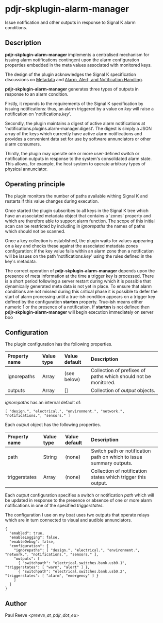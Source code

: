 # pdjr-skplugin-alarm-manager

Issue notification and other outputs in response to Signal K alarm
conditions.

## Description

__pdjr-skplugin-alarm-manager__ implements a centralised mechanism for
issuing alarm notifications contingent upon the alarm configuration
properties embedded in the meta values associated with monitored keys.

The design of the plugin acknowledges the Signal K specification
discussions on 
[Metadata](https://github.com/SignalK/specification/blob/master/gitbook-docs/data_model_metadata.md)
and
[Alarm, Alert, and Notification Handling](https://github.com/SignalK/specification/blob/master/gitbook-docs/notifications.md).

__pdjr-skplugin-alarm-manager__ generates three types of outputs in
response to an alarm condition.

Firstly, it reponds to the requirements of the Signal K specification
by issuing notifications: thus, an alarm triggered by a value on *key*
will raise a notification on 'notifications.*key*'.

Secondly, the plugin maintains a digest of active alarm notifications
at 'notifications.plugins.alarm-manager.digest'.
The digest is simply a JSON array of the keys which currently have
active alarm notifications and provides a convenient data set for use
by software annunciators or other alarm consumers.

Thirdly, the plugin may operate one or more user-defined switch or
notification outputs in response to the system's consolidated alarm
state.
This allows, for example, the host system to operate arbitrary types of
physical annunciator.

## Operating principle

The plugin monitors the number of paths available withing Signal K and
restarts if this value changes during execution.

Once started the plugin subscribes to all keys in the Signal K tree
which have an associated metadata object that contains a 'zones'
property and which are therefore able to support alarm function.
The scope of this initial scan can be restricted by including in
*ignorepaths* the names of paths which should not be scanned.

Once a key collection is established, the plugin waits for values
appearing on a *key* and checks these against the associated metadata
zones configuration: if the key value falls within an alarm zone
then a notification will be issues on the path 'notifications.*key*'
using the rules defined in the key's metadata.


The correct operation of __pdjr-skplugin-alarm-manager__ depends upon
the presence of meta information at the time a trigger key is
processed.
There is a short period following a server restart during which it is
possible that dynamically generated meta data is not yet in place.
To ensure that alarm conditions are not missed during this critical
phase it is possible to defer the start of alarm processing until a
true-ish condition appears on a trigger key defined by the
configuration __starton__ property.
True-ish means either numeric 1 or the presence of a notification.
If __starton__ is not defined then __pdjr-skplugin-alarm-manager__ will
begin execution immediately on server boo

## Configuration

The plugin configuration has the following properties.

| Property name | Value type | Value default | Description |
| :------------ | :--------- | :------------ | :---------- |
| ignorepaths   | Array      | (see below)   | Collection of prefixes of paths which should not be monitored. |
| outputs       | Array      | []            | Collection of *output* objects. |

*ignorepaths* has an internal default of:
```
[ "design.", "electrical.", "environment.", "network.", "notifications.", "sensors." ]
```

Each *output* object has the following properties.

| Property name | Value type | Value default | Description |
| :------------ | :--------- | :------------ | :---------- |
| path          | String     | (none)        | Switch path or notification path on which to issue summary outputs. |
| triggerstates | Array      | (none)        | Collection of notification states which trigger this output. |

Each *output* configuration specifies a switch or notification
*path* which will be updated in response to the presence or absence
of one or more alarm notifications in one of the specified
*triggerstates*.

The configuration I use on my boat uses two outputs that operate relays
which are in turn connected to visual and audible annunciators.
```
{
  "enabled": true,
  "enableLogging": false,
  "enableDebug": false,
  "configuration": {
    "ignorepaths": [ "design.", "electrical.", "environment.", "network.", "notifications.", "sensors." ],
    "outputs": [
      { "switchpath": "electrical.switches.bank.usb0.1", "triggerstates": [ "warn", "alert" ] },
      { "switchpath": "electrical.switches.bank.usb0.2", "triggerstates": [ "alarm", "emergency" ] }
    ]
  }
}
```

## Author

Paul Reeve <*preeve_at_pdjr_dot_eu*>